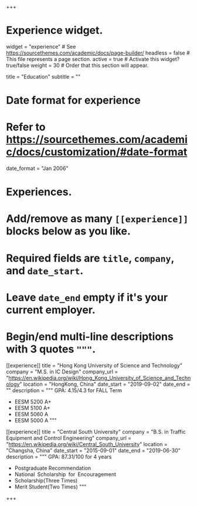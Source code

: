 +++
# Experience widget.
widget = "experience"  # See https://sourcethemes.com/academic/docs/page-builder/
headless = false  # This file represents a page section.
active = true  # Activate this widget? true/false
weight = 30  # Order that this section will appear.

title = "Education"
subtitle = ""

# Date format for experience
#   Refer to https://sourcethemes.com/academic/docs/customization/#date-format
date_format = "Jan 2006"

# Experiences.
#   Add/remove as many `[[experience]]` blocks below as you like.
#   Required fields are `title`, `company`, and `date_start`.
#   Leave `date_end` empty if it's your current employer.
#   Begin/end multi-line descriptions with 3 quotes `"""`.
[[experience]]
  title = "Hong Kong University of Science and Technology"
  company = "M.S. in IC Design"
  company_url = "https://en.wikipedia.org/wiki/Hong_Kong_University_of_Science_and_Technology"
  location = "HongKong, China"
  date_start = "2019-09-02"
  date_end = ""
  description = """
  GPA: 4.15/4.3 for FALL Term
  
  * EESM 5200 A+
  * EESM 5100 A+
  * EESM 5060 A
  * EESM 5000 A
  """

[[experience]]
  title = "Central South University"
  company = "B.S. in Traffic Equipment and Control Engineering"
  company_url = "https://en.wikipedia.org/wiki/Central_South_University"
  location = "Changsha, China"
  date_start = "2015-09-01"
  date_end = "2019-06-30"
  description = """
  GPA: 87.31/100 for 4 years
  
  * Postgraduate Recommendation
  * National Scholarship for Encouragement 
  * Scholarship(Three Times)
  * Merit Student(Two Times)
    """
 

+++
